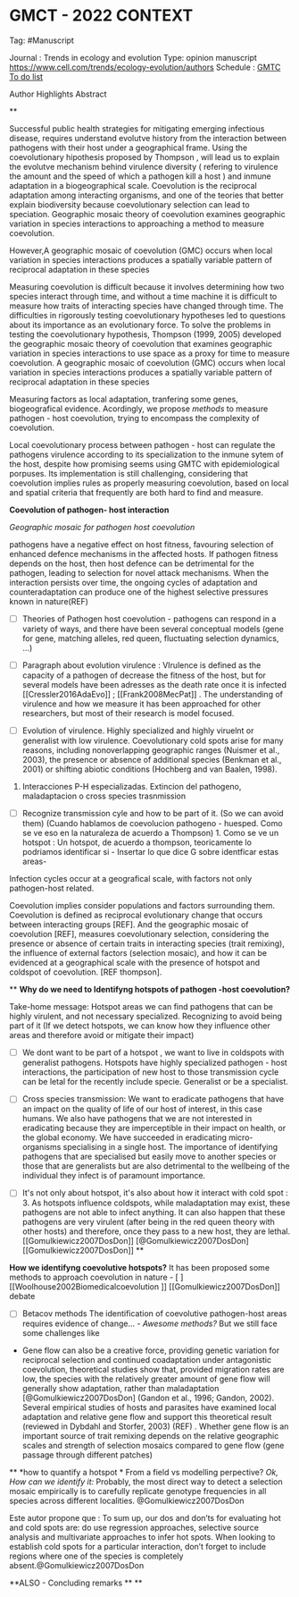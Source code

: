 
# GMCT - 2022 CONTEXT 
Tag: #Manuscript

Journal : Trends in ecology and evolution 
Type: opinion manuscript
https://www.cell.com/trends/ecology-evolution/authors
Schedule :  [GMTC To do list ](Goals_GMCT.md)
  
Author 
Highlights 
Abstract

 
**

Successful public health strategies for mitigating emerging infectious disease, requires understand evolutve history from the interaction between pathogens with their host under a geographical frame.  Using the coevolutionary hipothesis proposed by Thompson , will lead us to explain the evolutve mechanism behind virulence diversity ( refering to virulence the amount and the speed of which a pathogen kill a host ) and inmune adaptation in a biogeographical scale. Coevolution is the reciprocal adaptation among interacting organisms, and one of the teories that better explain biodiversity because coevolutionary selection can lead to speciation. Geographic mosaic theory of coevolution examines geographic variation in species interactions to approaching a method to measure coevolution.

However,A geographic mosaic of coevolution (GMC) occurs when local
variation in species interactions produces a spatially variable
pattern of reciprocal adaptation in these species


Measuring coevolution is difficult because it involves
determining how two species interact through time, and without a time machine it is difficult to measure how traits of
interacting species have changed through time. The difficulties
in rigorously testing coevolutionary hypotheses led to questions
about its importance as an evolutionary force. To solve the
problems in testing the coevolutionary hypothesis, Thompson
(1999, 2005) developed the geographic mosaic theory of coevolution that examines geographic variation in species interactions to use space as a proxy for time to measure coevolution.
A geographic mosaic of coevolution (GMC) occurs when local
variation in species interactions produces a spatially variable
pattern of reciprocal adaptation in these species

Measuring factors as local adaptation, tranfering some genes, biogeografical evidence. 
Acordingly, we propose  *methods* to measure pathogen - host coevolution, trying to encompass the complexity of coevolution. 

Local coevolutionary process between pathogen - host can regulate the pathogens virulence according to its  specialization to the inmune sytem of the host, despite how promising seems using GMTC with epidemiological porpuses. Its implementation is still challenging, considering that coevolution implies rules as properly measuring  coevolution, based on local and spatial criteria that frequently are both hard to find and measure. 

**Coevolution of pathogen- host interaction**

*Geographic mosaic for pathogen host coevolution*

pathogens have a negative effect on host fitness, favouring selection of enhanced defence mechanisms in the affected hosts. If pathogen fitness depends on the host, then host defence can be detrimental for the pathogen, leading to selection for novel attack mechanisms. When the interaction persists over time, the ongoing cycles of adaptation and counteradaptation can produce one of the highest selective pressures known in nature(REF)

- [ ] Theories of Pathogen host coevolution - pathogens can respond in a variety of ways, and there have been several conceptual models (gene for gene, matching alleles, red queen, fluctuating selection dynamics, ...)

- [ ] Paragraph about  evolution virulence : VIrulence is defined as the capacity of a pathogen of decrease the fitness of the host, but for several models have been adresses as the death rate once it is infected 
[[Cressler2016AdaEvo]]  ;  [[Frank2008MecPat]]  . The understanding of virulence and how we measure it has been approached for other researchers, but most of their research is model focused. 

- [ ] Evolution of virulence. Highly specialized and highly viruelnt or generalist with low virulence. 
Coevolutionary cold spots arise for many reasons, including nonoverlapping geographic ranges (Nuismer et al., 2003), the presence or absence of additional species (Benkman et al., 2001) or shifting abiotic conditions (Hochberg and van Baalen, 1998).
1. Interacciones P-H especializadas. Extincion del pathogeno, maladaptacion o cross species trasnmission 
- [ ] Recognize transmission cyle and how to be part of it. (So we can avoid them)
(Cuando hablamos de coevolucion pathogeno - huesped. Como se ve eso en la naturaleza de acuerdo a Thompson) 1. Como se ve un hotspot : Un hotspot, de acuerdo a thompson, teoricamente lo podriamos identificar si - Insertar lo que dice G sobre identficar estas areas-  

Infection cycles occur at a geografical scale, with factors not only pathogen-host related. 

Coevolution implies consider populations and factors surrounding them.  Coevolution is defined as reciprocal evolutionary change that occurs between interacting groups [REF]. And the geographic mosaic of coevolution [REF], measures coevolutionary selection, considering the presence or absence of certain traits in interacting species (trait remixing), the influence of external factors (selection mosaic), and how it can be evidenced at a geographical scale with the presence of hotspot and coldspot of coevolution. [REF thompson].  

**
**Why do we need to Identifyng hotspots of pathogen -host coevolution?**

Take-home message: Hotspot areas we can find pathogens that can be highly virulent, and not necessary specialized.  Recognizing to avoid being part of it (If we detect hotspots, we can know how they influence other areas and therefore avoid or mitigate their impact) 

- [ ] We dont want to be part of a hotspot , we want to live in coldspots with generalist pathogens.
Hotspots have highly specialized pathogen - host interactions, the participation of new host to those transmission cycle can be letal for the recently include specie.  Generalist or be a specialist.

- [ ]  Cross species transmission: We want to eradicate pathogens that have an impact on the quality of life of our host of interest, in this case humans. We also have pathogens that we are not interested in eradicating because they are imperceptible in their impact on health, or the global economy.  We have succeeded in eradicating micro-organisms specialising in a single host. The importance of identifying pathogens that are specialised but easily move to another species or those that are generalists but are also detrimental to the wellbeing of the individual they infect is of paramount importance.

- [ ] It's not only about hotspot, it's also about how it interact with cold spot : 3. As hotspots influence coldspots, while maladaptation may exist, these pathogens are not able to infect anything. It can also happen that these pathogens are very virulent (after being in the red queen theory with other hosts) and therefore, once they pass to a new host, they are lethal.  [[Gomulkiewicz2007DosDon]]  [@Gomulkiewicz2007DosDon] [[Gomulkiewicz2007DosDon]] 
**

**How we identifyng coevolutive hotspots?**
It has been proposed some methods to approach coevolution in nature  - [ ] [[Woolhouse2002Biomedicalcoevolution ]]  [[Gomulkiewicz2007DosDon]] debate
- [ ] Betacov methods 
The identification of coevolutive pathogen-host areas requires evidence of change… - *Awesome methods?*
But we still face some challenges like 
- Gene flow can also be a creative force, providing genetic variation for reciprocal selection and continued coadaptation under antagonistic coevolution, theoretical studies show that, provided migration rates are low, the species with the relatively greater amount of gene flow will generally show adaptation, rather than maladaptation [@Gomulkiewicz2007DosDon] (Gandon et al., 1996; Gandon, 2002). Several empirical studies of hosts and parasites have examined local adaptation and relative gene flow and support this theoretical result (reviewed in Dybdahl and Storfer, 2003) (REF) . Whether gene flow is an important source of trait remixing depends on the relative geographic scales and strength of selection mosaics compared to gene flow (gene passage through different patches)

**
*how to quantify a hotspot *
From a field vs modelling perpective? 
*Ok, How can we identify it:* Probably, the most direct way to detect a selection mosaic empirically is to carefully replicate genotype frequencies in all species across different localities. @Gomulkiewicz2007DosDon

Este autor propone que : To sum up, our dos and don’ts for evaluating hot and cold spots are: do use regression approaches, selective source analysis and multivariate approaches to infer hot spots. When looking to establish cold spots for a particular interaction, don’t forget to include regions where one of the species is completely absent.@Gomulkiewicz2007DosDon 



**ALSO - Concluding remarks ** 
**
